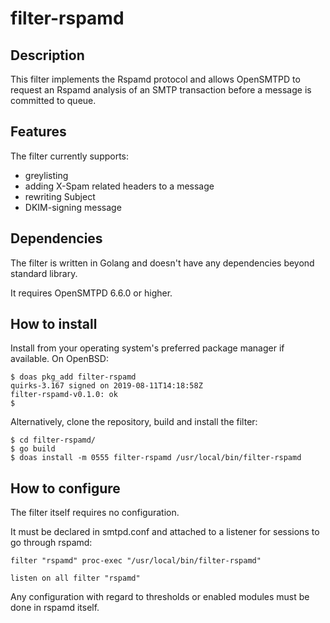 # filter-rspamd

## Description
This filter implements the Rspamd protocol and allows OpenSMTPD to request an Rspamd analysis
of an SMTP transaction before a message is committed to queue.

## Features
The filter currently supports:

- greylisting
- adding X-Spam related headers to a message
- rewriting Subject
- DKIM-signing message

## Dependencies
The filter is written in Golang and doesn't have any dependencies beyond standard library.

It requires OpenSMTPD 6.6.0 or higher.


## How to install
Install from your operating system's preferred package manager if available.
On OpenBSD:
```
$ doas pkg_add filter-rspamd
quirks-3.167 signed on 2019-08-11T14:18:58Z
filter-rspamd-v0.1.0: ok
$
```

Alternatively, clone the repository, build and install the filter:
```
$ cd filter-rspamd/
$ go build
$ doas install -m 0555 filter-rspamd /usr/local/bin/filter-rspamd
```

## How to configure
The filter itself requires no configuration.

It must be declared in smtpd.conf and attached to a listener for sessions to go through rspamd:
```
filter "rspamd" proc-exec "/usr/local/bin/filter-rspamd"

listen on all filter "rspamd"
```

Any configuration with regard to thresholds or enabled modules must be done in rspamd itself.


